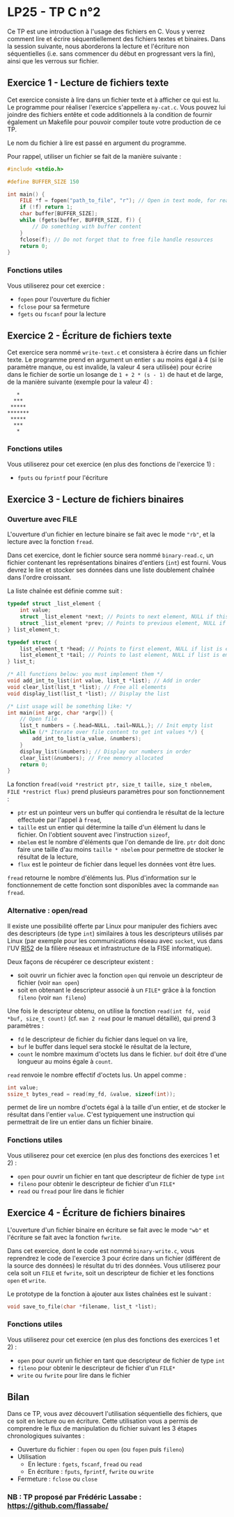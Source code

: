 # LP25 - TP C n°2

Ce TP est une introduction à l'usage des fichiers en C. Vous y verrez comment lire et écrire séquentiellement des fichiers textes et binaires. Dans la session suivante, nous aborderons la lecture et l'écriture non séquentielles (i.e. sans commencer du début en progressant vers la fin), ainsi que les verrous sur fichier.

## Exercice 1 - Lecture de fichiers texte

Cet exercice consiste à lire dans un fichier texte et à afficher ce qui est lu. Le programme pour réaliser l'exercice s'appellera `my-cat.c`. Vous pouvez lui joindre des fichiers entête et code additionnels à la condition de fournir également un Makefile pour pouvoir compiler toute votre production de ce TP.

Le nom du fichier à lire est passé en argument du programme.

Pour rappel, utiliser un fichier se fait de la manière suivante :

```c
#include <stdio.h>

#define BUFFER_SIZE 150

int main() {
	FILE *f = fopen("path_to_file", "r"); // Open in text mode, for reading
	if (!f) return 1;
	char buffer[BUFFER_SIZE];
	while (fgets(buffer, BUFFER_SIZE, f)) {
		// Do something with buffer content
	}
	fclose(f); // Do not forget that to free file handle resources
	return 0;
}
```

### Fonctions utiles

Vous utiliserez pour cet exercice :

- `fopen` pour l'ouverture du fichier
- `fclose` pour sa fermeture
- `fgets` ou `fscanf` pour la lecture

## Exercice 2 - Écriture de fichiers texte

Cet exercice sera nommé `write-text.c` et consistera à écrire dans un fichier texte. Le programme prend en argument un entier `s` au moins égal à 4 (si le paramètre manque, ou est invalide, la valeur 4 sera utilisée) pour écrire dans le fichier de sortie un losange de `1 + 2 * (s - 1)` de haut et de large, de la manière suivante (exemple pour la valeur 4) :

```text
   *
  ***
 *****
*******
 *****
  ***
   *
```

### Fonctions utiles

Vous utiliserez pour cet exercice (en plus des fonctions de l'exercice 1) :

- `fputs` ou `fprintf` pour l'écriture

## Exercice 3 - Lecture de fichiers binaires

### Ouverture avec FILE

L'ouverture d'un fichier en lecture binaire se fait avec le mode `"rb"`, et la lecture avec la fonction `fread`.

Dans cet exercice, dont le fichier source sera nommé `binary-read.c`, un fichier contenant les représentations binaires d'entiers (`int`) est fourni. Vous devrez le lire et stocker ses données dans une liste doublement chaînée dans l'ordre croissant.

La liste chaînée est définie comme suit :
```c
typedef struct _list_element {
	int value;
	struct _list_element *next; // Points to next element, NULL if this is the last one
	struct _list_element *prev; // Points to previous element, NULL if this is the first one
} list_element_t;

typedef struct {
	list_element_t *head; // Points to first element, NULL if list is empty
	list_element_t *tail; // Points to last element, NULL if list is empty
} list_t;

/* All functions below: you must implement them */
void add_int_to_list(int value, list_t *list); // Add in order
void clear_list(list_t *list); // Free all elements
void display_list(list_t *list); // Display the list

/* List usage will be something like: */
int main(int argc, char *argv[]) {
	// Open file
	list_t numbers = {.head=NULL, .tail=NULL,}; // Init empty list
	while (/* Iterate over file content to get int values */) {
		add_int_to_list(a_value, &numbers);
	}
	display_list(&numbers); // Display our numbers in order
	clear_list(&numbers); // Free memory allocated
	return 0;
}
```

La fonction `fread(void *restrict ptr, size_t taille, size_t nbelem, FILE *restrict flux)` prend plusieurs paramètres pour son fonctionnement :

- `ptr` est un pointeur vers un buffer qui contiendra le résultat de la lecture effectuée par l'appel à `fread`,
- `taille` est un entier qui détermine la taille d'un élément lu dans le fichier. On l'obtient souvent avec l'instruction `sizeof`,
- `nbelem` est le nombre d'éléments que l'on demande de lire. `ptr` doit donc faire une taille d'au moins `taille * nbelem` pour permettre de stocker le résultat de la lecture,
- `flux` est le pointeur de fichier dans lequel les données vont être lues.

`fread` retourne le nombre d'éléments lus. Plus d'information sur le fonctionnement de cette fonction sont disponibles avec la commande `man fread`.

### Alternative : open/read

Il existe une possibilité offerte par Linux pour manipuler des fichiers avec des descripteurs (de type `int`) similaires à tous les descripteurs utilisés par Linux (par exemple pour les communications réseau avec `socket`, vus dans l'UV [RI52](https://guideuv.utbm.fr/#!/Fr/2022/GI/RI52) de la filière réseaux et infrastructure de la FISE informatique).

Deux façons de récupérer ce descripteur existent :

- soit ouvrir un fichier avec la fonction `open` qui renvoie un descripteur de fichier (voir `man open`)
- soit en obtenant le descripteur associé à un `FILE*` grâce à la fonction `fileno` (voir `man fileno`)

Une fois le descripteur obtenu, on utilise la fonction `read(int fd, void *buf, size_t count)` (cf. `man 2 read` pour le manuel détaillé), qui prend 3 paramètres :

- `fd` le descripteur de fichier du fichier dans lequel on va lire,
- `buf` le buffer dans lequel sera stocké le résultat de la lecture,
- `count` le nombre maximum d'octets lus dans le fichier. `buf` doit être d'une longueur au moins égale à `count`.

`read` renvoie le nombre effectif d'octets lus. Un appel comme :

```c
int value;
ssize_t bytes_read = read(my_fd, &value, sizeof(int));
```
permet de lire un nombre d'octets égal à la taille d'un entier, et de stocker le résultat dans l'entier `value`. C'est typiquement une instruction qui permettrait de lire un entier dans un fichier binaire.

### Fonctions utiles

Vous utiliserez pour cet exercice (en plus des fonctions des exercices 1 et 2) :

- `open` pour ouvrir un fichier en tant que descripteur de fichier de type `int`
- `fileno` pour obtenir le descripteur de fichier d'un `FILE*`
- `read` ou `fread` pour lire dans le fichier

## Exercice 4 - Écriture de fichiers binaires

L'ouverture d'un fichier binaire en écriture se fait avec le mode `"wb"` et l'écriture se fait avec la fonction `fwrite`.

Dans cet exercice, dont le code est nommé `binary-write.c`, vous reprendrez le code de l'exercice 3 pour écrire dans un fichier (différent de la source des données) le résultat du tri des données. Vous utiliserez pour cela soit un `FILE` et `fwrite`, soit un descripteur de fichier et les fonctions `open` et `write`.

Le prototype de la fonction à ajouter aux listes chaînées est le suivant :
```c
void save_to_file(char *filename, list_t *list);
```

### Fonctions utiles

Vous utiliserez pour cet exercice (en plus des fonctions des exercices 1 et 2) :

- `open` pour ouvrir un fichier en tant que descripteur de fichier de type `int`
- `fileno` pour obtenir le descripteur de fichier d'un `FILE*`
- `write` ou `fwrite` pour lire dans le fichier

## Bilan

Dans ce TP, vous avez découvert l'utilisation séquentielle des fichiers, que ce soit en lecture ou en écriture. Cette utilisation vous a permis de comprendre le flux de manipulation du fichier suivant les 3 étapes chronologiques suivantes :

- Ouverture du fichier : `fopen` ou `open` (ou `fopen` puis `fileno`)
- Utilisation
	- En lecture : `fgets`, `fscanf`, `fread` ou `read`
	- En écriture : `fputs`, `fprintf`, `fwrite` ou `write`
- Fermeture : `fclose` ou `close`

### NB : TP proposé par Frédéric Lassabe : https://github.com/flassabe/
